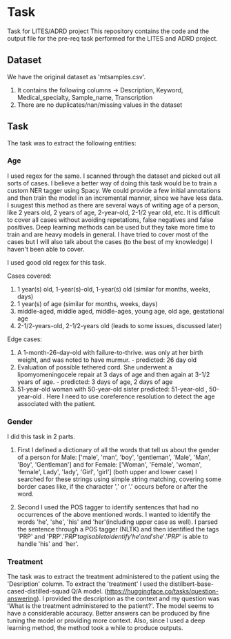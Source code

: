 # Task
Task for LITES/ADRD project
This repository contains the code and the output file for the pre-req task performed for the LITES and ADRD project.

## Dataset 
We have the original dataset as 'mtsamples.csv'. 
1) It contains the following columns -> Description,	Keyword,	Medical_specialty,	Sample_name,	Transcription
2) There are no duplicates/nan/missing values in the dataset

## Task
The task was to extract the following entities:

### Age

I used regex for the same. I scanned through the dataset and picked out all sorts of cases. I believe a better way of doing this task would be to train a custom NER tagger using Spacy. We could provide a few initial annotations and then train the model in an incremental manner, since we have less data. I suugest this method as there are several ways of writing age of a person, like 2 years old, 2 years of age, 2-year-old, 2-1/2 year old, etc. It is difficult to cover all cases without avoiding repetations, false negatives and false positives. Deep learning methods can be used but they take more time to train and are heavy models in general. I have tried to cover most of the cases but I will also talk about the cases (to the best of my knowledge) I haven't been able to cover.

I used good old regex for this task.

Cases covered:
1) 1 year(s) old,  1-year(s)-old,  1-year(s) old (similar for months, weeks, days)
2) 1 year(s) of age  (similar for months, weeks, days)
3) middle-aged, middle aged, middle-ages, young age, old age, gestational age
4) 2-1/2-years-old, 2-1/2-years old (leads to some issues, discussed later)




Edge cases:
1) A 1-month-26-day-old with failure-to-thrive. was only at her birth weight, and was noted to have murmur. - predicted: 26 day old
2) Evaluation of possible tethered cord. She underwent a lipomyomeningocele repair at 3 days of age and then again at 3-1/2 years of age. - predicted: 3 days of age,  2 days of age
3) 51-year-old woman with 50-year-old sister predicted: 51-year-old , 50-year-old . Here I need to use coreference resolution to detect the age associated with the patient.


### Gender 
I did this task in 2 parts.

1) First I defined a dictionary of all the words that tell us about the gender of a person for Male: ['male', 'man', 'boy', 'gentleman', 'Male', 'Man', 'Boy', 'Gentleman'] and for Female: ['Woman', 'Female', 'woman', 'female', Lady', 'lady', 'Girl', 'girl'] (both upper and lower case)
I searched for these strings using simple string matching, covering some border cases like, if the character ',' or '.' occurs before or after the word.

2) Second I used the POS tagger to identify sentences that had no occurrences of the above mentioned words. I wanted to identify the words 'he', 'she', 'his' and 'her'(including upper case as well). I parsed the sentence through a POS tagger (NLTK) and then identified the tags 'PRP' and 'PRP$'. 'PRP' tag is able to identify 'he' and 'she'. 'PRP$' is able to handle 'his' and 'her'. 

### Treatment
The task was to extract the treatment administered to the patient using the 'Desription' column.
To extract the 'treatment' I used the  distilbert-base-cased-distilled-squad Q/A model. (https://huggingface.co/tasks/question-answering). I provided the description as the context and my question was 'What is the treatment administered to the patient?'. The model seems to have a considerable accuracy. Better answers can be produced by fine tuning the model or providing more context. Also, since I used a deep learning method, the method took a while to produce outputs.


